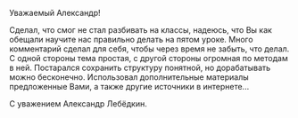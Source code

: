 Уважаемый Александр!

Сделал, что смог не стал разбивать на классы, надеюсь, что Вы как обещали научите нас правильно делать на пятом уроке.
Много комментарий сделал для себя, чтобы через время не забыть, что делал. С одной стороны тема простая, с другой стороны огромная по методам в ней. 
Постарался сохранить структуру понятной, но дорабатывать можно бесконечно. Использовал дополнительные материалы предложенные Вами, а также другие источники
в интернете...

С уважением Александр Лебёдкин.

